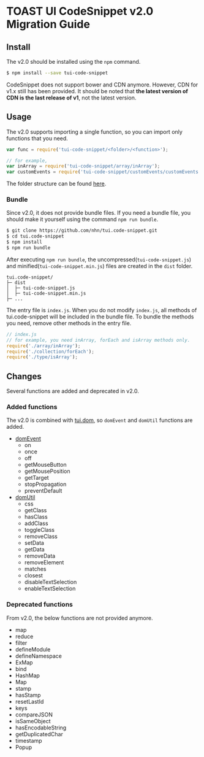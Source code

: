 # TOAST UI CodeSnippet v2.0 Migration Guide

## Install

The v2.0 should be installed using the `npm` command.

``` sh
$ npm install --save tui-code-snippet
```

CodeSnippet does not support bower and CDN anymore. However, CDN for v1.x still has been provided. It should be noted that **the latest version of CDN is the last release of v1**, not the latest version.

## Usage

The v2.0 supports importing a single function, so you can import only functions that you need.

```javascript
var func = require('tui-code-snippet/<folder>/<function>');

// for example,
var inArray = require('tui-code-snippet/array/inArray');
var customEvents = require('tui-code-snippet/customEvents/customEvents');
```

The folder structure can be found [here](https://github.com/nhn/tui.code-snippet/tree/production).

### Bundle

Since v2.0, it does not provide bundle files. If you need a bundle file, you should make it yourself using the command `npm run bundle`.

```sh
$ git clone https://github.com/nhn/tui.code-snippet.git
$ cd tui.code-snippet
$ npm install
$ npm run bundle
```

After executing `npm run bundle`, the uncompressed(`tui-code-snippet.js`) and minified(`tui-code-snippet.min.js`) files are created in the `dist` folder.

```
tui.code-snippet/
├─ dist
│  ├─ tui-code-snippet.js
│  ├─ tui-code-snippet.min.js
├─ ...
```

The entry file is `index.js`. When you do not modify `index.js`, all methods of tui.code-snippet will be included in the bundle file. To bundle the methods you need, remove other methods in the entry file.

```javascript
// index.js
// for example, you need inArray, forEach and isArray methods only.
require('./array/inArray');
require('./collection/forEach');
require('./type/isArray');
```

## Changes

Several functions are added and deprecated in v2.0. 

### Added functions

The v2.0 is combined with [tui.dom](https://github.com/nhn/tui.dom), so `domEvent` and `domUtil` functions are added.

* [domEvent](https://nhn.github.io/tui.code-snippet/latest/domEvent)
  * on
  * once
  * off
  * getMouseButton
  * getMousePosition
  * getTarget
  * stopPropagation
  * preventDefault
* [domUtil](https://nhn.github.io/tui.code-snippet/latest/domUtil)
  * css
  * getClass
  * hasClass
  * addClass
  * toggleClass
  * removeClass
  * setData
  * getData
  * removeData
  * removeElement
  * matches
  * closest
  * disableTextSelection
  * enableTextSelection

### Deprecated functions

From v2.0, the below functions are not provided anymore.

* map
* reduce
* filter
* defineModule
* defineNamespace
* ExMap
* bind
* HashMap
* Map
* stamp
* hasStamp
* resetLastId
* keys
* compareJSON
* isSameObject
* hasEncodableString
* getDuplicatedChar
* timestamp
* Popup
